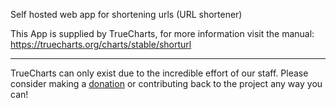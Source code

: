 Self hosted web app for shortening urls (URL shortener)

This App is supplied by TrueCharts, for more information visit the manual: https://truecharts.org/charts/stable/shorturl

---

TrueCharts can only exist due to the incredible effort of our staff.
Please consider making a [donation](https://truecharts.org/docs/about/sponsor) or contributing back to the project any way you can!
